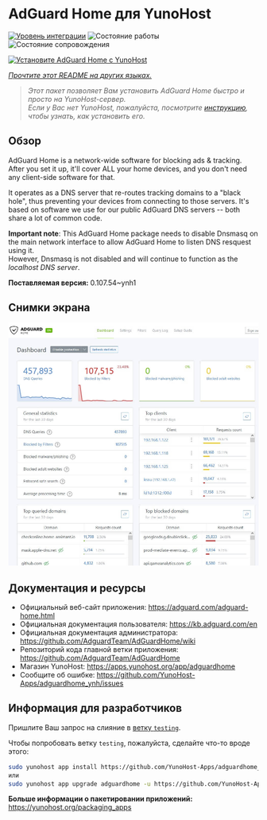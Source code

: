 <!--
Важно: этот README был автоматически сгенерирован <https://github.com/YunoHost/apps/tree/master/tools/readme_generator>
Он НЕ ДОЛЖЕН редактироваться вручную.
-->

# AdGuard Home для YunoHost

[![Уровень интеграции](https://dash.yunohost.org/integration/adguardhome.svg)](https://ci-apps.yunohost.org/ci/apps/adguardhome/) ![Состояние работы](https://ci-apps.yunohost.org/ci/badges/adguardhome.status.svg) ![Состояние сопровождения](https://ci-apps.yunohost.org/ci/badges/adguardhome.maintain.svg)

[![Установите AdGuard Home с YunoHost](https://install-app.yunohost.org/install-with-yunohost.svg)](https://install-app.yunohost.org/?app=adguardhome)

*[Прочтите этот README на других языках.](./ALL_README.md)*

> *Этот пакет позволяет Вам установить AdGuard Home быстро и просто на YunoHost-сервер.*  
> *Если у Вас нет YunoHost, пожалуйста, посмотрите [инструкцию](https://yunohost.org/install), чтобы узнать, как установить его.*

## Обзор

AdGuard Home is a network-wide software for blocking ads & tracking. After you set it up, it'll cover ALL your home devices, and you don't need any client-side software for that.

It operates as a DNS server that re-routes tracking domains to a "black hole", thus preventing your devices from connecting to those servers. It's based on software we use for our public AdGuard DNS servers -- both share a lot of common code.

**Important note**: This AdGuard Home package needs to disable Dnsmasq on the main network interface to allow AdGuard Home to listen DNS resquest using it.  
However, Dnsmasq is not disabled and will continue to function as the *localhost DNS server*.


**Поставляемая версия:** 0.107.54~ynh1

## Снимки экрана

![Снимок экрана AdGuard Home](./doc/screenshots/screenshot.jpg)

## Документация и ресурсы

- Официальный веб-сайт приложения: <https://adguard.com/adguard-home.html>
- Официальная документация пользователя: <https://kb.adguard.com/en>
- Официальная документация администратора: <https://github.com/AdguardTeam/AdGuardHome/wiki>
- Репозиторий кода главной ветки приложения: <https://github.com/AdguardTeam/AdGuardHome>
- Магазин YunoHost: <https://apps.yunohost.org/app/adguardhome>
- Сообщите об ошибке: <https://github.com/YunoHost-Apps/adguardhome_ynh/issues>

## Информация для разработчиков

Пришлите Ваш запрос на слияние в [ветку `testing`](https://github.com/YunoHost-Apps/adguardhome_ynh/tree/testing).

Чтобы попробовать ветку `testing`, пожалуйста, сделайте что-то вроде этого:

```bash
sudo yunohost app install https://github.com/YunoHost-Apps/adguardhome_ynh/tree/testing --debug
или
sudo yunohost app upgrade adguardhome -u https://github.com/YunoHost-Apps/adguardhome_ynh/tree/testing --debug
```

**Больше информации о пакетировании приложений:** <https://yunohost.org/packaging_apps>
